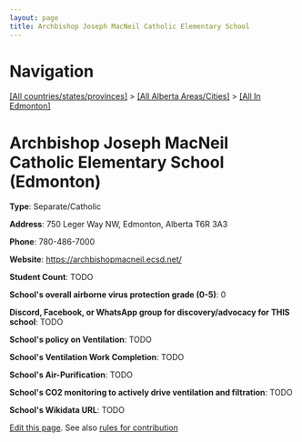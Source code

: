 ```yaml
---
layout: page
title: Archbishop Joseph MacNeil Catholic Elementary School
---
```

# Navigation

[[All countries/states/provinces]](../../..) > [[All Alberta Areas/Cities]](../..) > [[All In Edmonton]](..)

# Archbishop Joseph MacNeil Catholic Elementary School (Edmonton)

**Type**: Separate/Catholic

**Address**: 750 Leger Way NW, Edmonton, Alberta T6R 3A3

**Phone**: 780-486-7000

**Website**: <https://archbishopmacneil.ecsd.net/>

**Student Count**: TODO

**School's overall airborne virus protection grade (0-5)**: 0

**Discord, Facebook, or WhatsApp group for discovery/advocacy for THIS school**: TODO

**School's policy on Ventilation**: TODO

**School's Ventilation Work Completion**: TODO

**School's Air-Purification**: TODO

**School's CO2 monitoring to actively drive ventilation and filtration**: TODO

**School's Wikidata URL**: TODO


[Edit this page](https://github.com/ventilate-schools/AB/edit/main/./Edmonton/Archbishop_Joseph_MacNeil_Catholic_Elementary_School.md). See also [rules for contribution](../../../contribution-rules/)